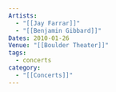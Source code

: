 ```yaml
---
Artists:
  - "[[Jay Farrar]]"
  - "[[Benjamin Gibbard]]"
Dates: 2010-01-26
Venue: "[[Boulder Theater]]"
tags:
  - concerts
category:
  - "[[Concerts]]"
---
```

